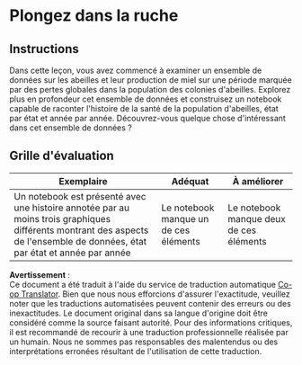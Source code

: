 <!--
CO_OP_TRANSLATOR_METADATA:
{
  "original_hash": "680419753c086eef51be86607c623945",
  "translation_date": "2025-08-25T18:12:27+00:00",
  "source_file": "3-Data-Visualization/12-visualization-relationships/assignment.md",
  "language_code": "fr"
}
-->
# Plongez dans la ruche

## Instructions

Dans cette leçon, vous avez commencé à examiner un ensemble de données sur les abeilles et leur production de miel sur une période marquée par des pertes globales dans la population des colonies d'abeilles. Explorez plus en profondeur cet ensemble de données et construisez un notebook capable de raconter l'histoire de la santé de la population d'abeilles, état par état et année par année. Découvrez-vous quelque chose d'intéressant dans cet ensemble de données ?

## Grille d'évaluation

| Exemplaire                                                                                                                                               | Adéquat                                  | À améliorer                              |
| -------------------------------------------------------------------------------------------------------------------------------------------------------- | ---------------------------------------- | ---------------------------------------- |
| Un notebook est présenté avec une histoire annotée par au moins trois graphiques différents montrant des aspects de l'ensemble de données, état par état et année par année | Le notebook manque un de ces éléments    | Le notebook manque deux de ces éléments |

**Avertissement** :  
Ce document a été traduit à l'aide du service de traduction automatique [Co-op Translator](https://github.com/Azure/co-op-translator). Bien que nous nous efforcions d'assurer l'exactitude, veuillez noter que les traductions automatisées peuvent contenir des erreurs ou des inexactitudes. Le document original dans sa langue d'origine doit être considéré comme la source faisant autorité. Pour des informations critiques, il est recommandé de recourir à une traduction professionnelle réalisée par un humain. Nous ne sommes pas responsables des malentendus ou des interprétations erronées résultant de l'utilisation de cette traduction.